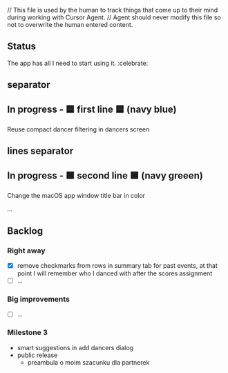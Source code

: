 // This file is used by the human to track things that come up to their mind during working with Cursor Agent.
// Agent should never modify this file so not to overwrite the human entered content.

## Status
The app has all I need to start using it. :celebrate:

## separator

## In progress - 🟦 first line 🟦 (navy blue)
Reuse compact dancer filtering in dancers screen

## lines separator

## In progress - 🟩 second line 🟩 (navy greeen)
Change the macOS app window title bar in color

...

## Backlog

### Right away
- [x] remove checkmarks from rows in summary tab for past events, at that point I will remember who I danced with after the scores assignment
- [ ] ...

### Big improvements
- [ ] ...

### Milestone 3
- smart suggestions in add dancers dialog
- public release
  - preambula o moim szacunku dla partnerek
